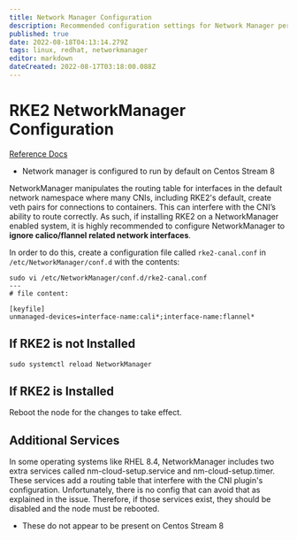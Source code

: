 ```yaml
---
title: Network Manager Configuration
description: Recommended configuration settings for Network Manager per the rke2 documentation.
published: true
date: 2022-08-18T04:13:14.279Z
tags: linux, redhat, networkmanager
editor: markdown
dateCreated: 2022-08-17T03:18:00.088Z
---
```


# RKE2 NetworkManager Configuration

[Reference Docs](https://docs.rke2.io/known_issues/#networkmanager) 

- Network manager is configured to run by default on Centos Stream 8

NetworkManager manipulates the routing table for interfaces in the default network namespace where many CNIs, including RKE2's default, create veth pairs for connections to containers. This can interfere with the CNI’s ability to route correctly. As such, if installing RKE2 on a NetworkManager enabled system, it is highly recommended to configure NetworkManager to **ignore calico/flannel related network interfaces**. 

In order to do this, create a configuration file called `rke2-canal.conf` in `/etc/NetworkManager/conf.d` with the contents:

```
sudo vi /etc/NetworkManager/conf.d/rke2-canal.conf
---
# file content:

[keyfile]
unmanaged-devices=interface-name:cali*;interface-name:flannel*
```

## If RKE2 is not Installed

```
sudo systemctl reload NetworkManager
```

## If RKE2 is Installed

Reboot the node for the changes to take effect. 

## Additional Services

In some operating systems like RHEL 8.4, NetworkManager includes two extra services called nm-cloud-setup.service and nm-cloud-setup.timer. These services add a routing table that interfere with the CNI plugin's configuration. Unfortunately, there is no config that can avoid that as explained in the issue. Therefore, if those services exist, they should be disabled and the node must be rebooted.

- These do not appear to be present on Centos Stream 8

